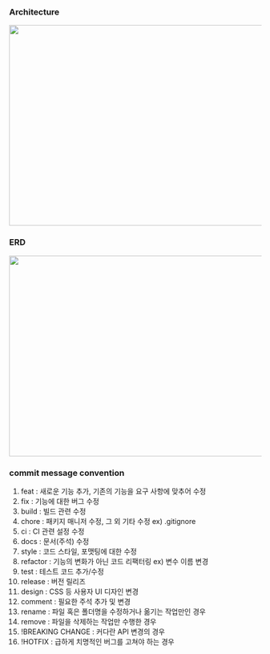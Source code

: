 ### Architecture
<img src="https://user-images.githubusercontent.com/97418591/223325763-9f005020-ba16-4846-a81c-2dc177193f61.jpg" width="700" height="400"/>

<br />

### ERD
<img src="https://user-images.githubusercontent.com/97418591/221153462-e6564af2-03f7-4fe0-b912-02f95161c82e.png" width="700" height="400"/>

<br />

### commit message convention
<ol>
<li>feat : 새로운 기능 추가, 기존의 기능을 요구 사항에 맞추어 수정
<li>fix : 기능에 대한 버그 수정
<li>build : 빌드 관련 수정
<li>chore : 패키지 매니저 수정, 그 외 기타 수정 ex) .gitignore
<li>ci : CI 관련 설정 수정
<li>docs : 문서(주석) 수정
<li>style : 코드 스타일, 포맷팅에 대한 수정
<li>refactor : 기능의 변화가 아닌 코드 리팩터링 ex) 변수 이름 변경
<li>test : 테스트 코드 추가/수정
<li>release : 버전 릴리즈
<li>design : CSS 등 사용자 UI 디자인 변경
<li>comment : 필요한 주석 추가 및 변경
<li>rename : 파일 혹은 폴더명을 수정하거나 옮기는 작업만인 경우
<li>remove : 파일을 삭제하는 작업만 수행한 경우
<li>!BREAKING CHANGE : 커다란 API 변경의 경우
<li>!HOTFIX : 급하게 치명적인 버그를 고쳐야 하는 경우
